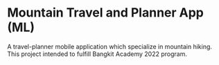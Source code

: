 # Mountain Travel and Planner App (ML)
A travel-planner mobile application which specialize in mountain hiking. This project intended to fulfill Bangkit Academy 2022 program.
